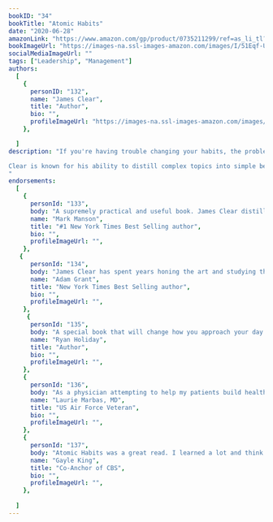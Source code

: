 ```yaml
---
bookID: "34"
bookTitle: "Atomic Habits"
date: "2020-06-28"
amazonLink: "https://www.amazon.com/gp/product/0735211299/ref=as_li_tl?ie=UTF8&camp=1789&creative=9325&creativeASIN=0735211299&linkCode=as2&tag=btmysmarter-20&linkId=68280960b0127e2d402ddf59af29b775"
bookImageUrl: "https://images-na.ssl-images-amazon.com/images/I/51Eqf-URhoL._SX329_BO1,204,203,200_.jpg"
socialMediaImageUrl: ""
tags: ["Leadership", "Management"]
authors:
  [
    {
      personID: "132",
      name: "James Clear",
      title: "Author",
      bio: "",
      profileImageUrl: "https://images-na.ssl-images-amazon.com/images/I/81LKZj5X6lL._SY75_.jpg",
	},

  ]
description: "If you're having trouble changing your habits, the problem isn't you. The problem is your system. Bad habits repeat themselves again and again not because you don't want to change, but because you have the wrong system for change. You do not rise to the level of your goals. You fall to the level of your systems. Here, you'll get a proven system that can take you to new heights.

Clear is known for his ability to distill complex topics into simple behaviors that can be easily applied to daily life and work. Here, he draws on the most proven ideas from biology, psychology, and neuroscience to create an easy-to-understand guide for making good habits inevitable and bad habits impossible. Along the way, readers will be inspired and entertained with true stories from Olympic gold medalists, award-winning artists, business leaders, life-saving physicians, and star comedians who have used the science of small habits to master their craft and vault to the top of their field.
"
endorsements:
  [
	{
      personId: "133",
      body: "A supremely practical and useful book. James Clear distills the most fundamental information about habit formation, so you can accomplish more by focusing on less.",
      name: "Mark Manson",
	  title: "#1 New York Times Best Selling author",
	  bio: "",
      profileImageUrl: "",
	},
   {
      personId: "134",
      body: "James Clear has spent years honing the art and studying the science of habits. This engaging, hands-on book is the guide you need to break bad routines and make good ones.",
      name: "Adam Grant",
	  title: "New York Times Best Selling author",
	  bio: "",
      profileImageUrl: "",
	},
	 {
      personId: "135",
      body: "A special book that will change how you approach your day and live your life.",
      name: "Ryan Holiday",
	  title: "Author",
	  bio: "",
      profileImageUrl: "",
	},
	{
      personId: "136",
      body: "As a physician attempting to help my patients build healthy habits to decrease and reverse chronic disease, Atomic Habits is the playbook I have been searching for. Not only does the book offer actionable items I can teach my patients, I can refer them to read and implement the ideas themselves. The format is powerful and simple. This should be taught in all medical schools.",
      name: "Laurie Marbas, MD",
	  title: "US Air Force Veteran",
	  bio: "",
      profileImageUrl: "",
	},
	{
      personId: "137",
      body: "Atomic Habits was a great read. I learned a lot and think it’ll be helpful to a lot of people.",
      name: "Gayle King",
	  title: "Co-Anchor of CBS",
	  bio: "",
      profileImageUrl: "",
	},
	
  ]
---
```

